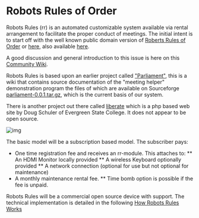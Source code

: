Robots Rules of Order
===

Robots Rules (rr) is an automated customizable system available via rental arrangement to facilitate the proper conduct of meetings.  The initial intent is to start off with the well known public domain version of [Roberts Rules of Order](http://robertsrules.org/) or [here](http://www.bartleby.com/176/), also available [here](http://www.constitution.org/rror/rror--00.htm).

A good discussion and general introduction to this issue is here on this [Community Wiki](http://www.communitywiki.org/cw/RobertsRules).

Robots Rules is based upon an earlier project called ["Parliament"](http://parliament.sourceforge.net/cgi-bin/wiki.pl), this is a wiki that contains source documentation of the "meeting helper" demonstration program the files of which are available on Sourceforge [parliament-0.0.1.tar.gz](http://sourceforge.net/projects/parliament/files/), which is the current basis of our system.
 
There is another project out there called [liberate](http://publicsphereproject.org/e-liberate/about/) which is a php based web site by  Doug Schuler of Evergreen State College.  It does not appear to be open source.

![img](http://docbox.flint.com/~flint/rr_proto_2013-09-12.jpg)

The basic model will be a subscription based model.
The subscriber pays:
* One time registration fee and receives an rr-module.  This attaches to:
** An HDMI Monitor locally provided
** A wireless Keyboard optionally provided
** A network connection (optional for use but not optional for maintenance)
* A monthly maintenance rental fee.
** Time bomb option is possible if the fee is unpaid.

Robots Rules will be a commercial open source device with support.  The technical implementation is detailed in the following [How Robots Rules Works](http://docbox.flint.com:8081/robotsrules/#HowItWorks)


